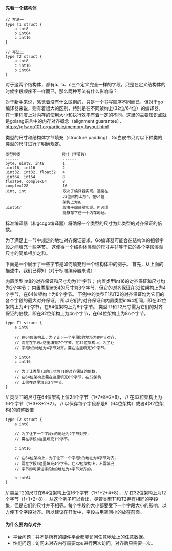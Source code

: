 #### 先看一个结构体
```
// 写法一
type T1 struct {
    a int8
    b int64
    c int16
}
 
// 写法二
type T2 struct {
    a int8
    c int16
    b int64
}
```

对于这两个结构体，都有a、b、c三个定义完全一样的字段，只是在定义结构体的时候字段顺序不一样而已，那么两种写法有什么影响吗？

对于新手来说，感觉着没有什么区别的，只是一个书写顺序不同而已，但对于go编译器来说，则有着很大的区别，特别是在不同架构上(32位/64位）的编译器，在一定程度上对内存的使用大小和执行效率有着一定的不同。这里的主要知识点就是golang语言中的内存对齐概念（alignment guarantee），https://gfw.go101.org/article/memory-layout.html

类型的尺寸和结构体字节填充（structure padding）
Go白皮书只对以下种类的类型的尺寸进行了明确规定。
```
类型种类                  尺寸（字节数）
------                   ------
byte, uint8, int8        1
uint16, int16            2
uint32, int32, float32   4
uint64, int64            8
float64, complex64       8
complex128               16
uint, int                取决于编译器实现。通常在
                         32位架构上为4，在64位
                         架构上为8。
uintptr                  取决于编译器实现。但必须
                         能够存下任一个内存地址。
```

标准编译器（和gccgo编译器）将确保一个类型的尺寸为此类型的对齐保证的倍数。

为了满足上一节中规定的地址对齐保证要求，Go编译器可能会在结构体的相邻字段之间填充一些字节。 这使得一个结构体类型的尺寸并非等于它的各个字段类型尺寸的简单相加之和。

下面是一个展示了一些字节是如何填充到一个结构体中的例子。 首先，从上面的描述中，我们已得知（对于标准编译器来说）：

内置类型int8的对齐保证和尺寸均为1个字节； 内置类型int16的对齐保证和尺寸均为2个字节； 内置类型int64的尺寸为8个字节，但它的对齐保证在32位架构上为4个字节，在64位架构上为8个字节。
下例中的类型T1和T2的对齐保证均为它们的各个字段的最大对齐保证。 所以它们的对齐保证和内置类型int64相同，即在32位架构上为4个字节，在64位架构上为8个字节。
类型T1和T2尺寸需为它们的对齐保证的倍数，即在32位架构上为4n个字节，在64位架构上为8n个字节。
```
type T1 struct {
    a int8
 
    // 在64位架构上，为了让下一个字段b的地址为8字节对齐，
    // 需在在字段a这里填充7个字节。在32位架构上，为了让
    // 字段b的地址为4字节对齐，需在这里填充3个字节。
 
    b int64
    c int16
 
    // 为了让类型T1的尺寸为T1的对齐保证的倍数，
    // 在64位架构上需在这里填充6个字节，在32架构
    // 上需在这里填充2个字节。
}
```
// 类型T1的尺寸在64位架构上位24个字节（1+7+8+2+6），
// 在32位架构上为16个字节（1+3+8+2+2）。
// 以保存每个字段都是8（64位架构）或者4(32位架构)的的整数倍
```
type T2 struct {
    a int8
 
    // 为了让下一个字段c的地址为2字节对齐，
    // 需在字段a这里填充1个字节。
 
    c int16
 
    // 在64位架构上，为了让下一个字段b的地址为8字节对齐，
    // 需在字段c这里填充4个字节。在32位架构上，不需填充
    // 字节即可保证字段b的地址为4字节对齐的。
 
    b int64
}
```

// 类型T2的尺寸在64位架构上位16个字节（1+1+2+4+8），
// 在32位架构上为12个字节（1+1+2+8）。
从这个例子可以看出，尽管类型T1和T2拥有相同的字段集，但是它们的尺寸并不相等。每个字段的大小都要受下一个字段大小的影响，以方便下个字段对齐。所以建议在开发中，字段占用空间小的放在前面。

#### 为什么要内存对齐
- 平台问题：并不是所有的硬件平台都能访问任意地址上的任意数据。
- 性能问题：访问未对齐内存需要cpu进行两次访问，对齐后只需要一次。